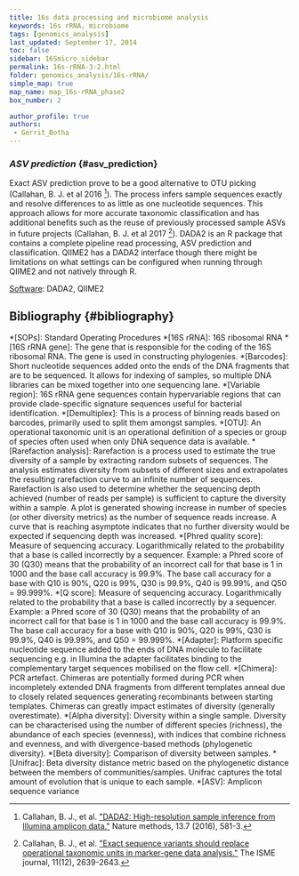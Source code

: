 ```yaml
---
title: 16s data processing and microbiome analysis
keywords: 16s rRNA, microbiome
tags: [genomics_analysis]
last_updated: September 17, 2014
toc: false
sidebar: 16Smicro_sidebar
permalink: 16s-rRNA-3-2.html
folder: genomics_analysis/16s-rRNA/
simple_map: true
map_name: map_16s-rRNA_phase2
box_number: 2

author_profile: true
authors:
 - Gerrit_Botha
---
```

### **_ASV prediction_** {#asv_prediction}

Exact ASV prediction prove to be a good alternative to OTU picking (Callahan, B. J. et al 2016 [^4]). The process infers sample sequences exactly and resolve differences to as little as one nucleotide sequences. This approach allows for more accurate taxonomic classification and has additional benefits such as the reuse of previously processed sample ASVs in future projects (Callahan, B. J. et al 2017 [^5]). DADA2 is an R package that contains a complete pipeline read processing, ASV prediction and classification. QIIME2 has a DADA2 interface though there might be limitations on what settings can be configured when running through QIIME2 and not natively through R.

<span style="text-decoration:underline;">Software</span>: DADA2, QIIME2

## Bibliography {#bibliography}

[^1]: Bokulich, Nicholas A., et al. ["Quality-filtering vastly improves diversity estimates from Illumina amplicon sequencing."](https://www.nature.com/articles/nmeth.2276) Nature methods 10.1 (2013): 57.

[^2]:  Edgar, Robert C., et al. ["UCHIME improves sensitivity and speed of chimera detection."](https://academic.oup.com/bioinformatics/article/27/16/2194/255262) Bioinformatics 27.16 (2011): 2194-2200.

[^3]: Quince, Christopher, et al. ["Accurate determination of microbial diversity from 454 pyrosequencing data."](https://www.nature.com/articles/nmeth.1361) Nature methods 6.9 (2009): 639.

[^4]: Callahan, B. J., et al. ["DADA2: High-resolution sample inference from Illumina amplicon data."](https://www.nature.com/articles/nmeth.3869) Nature methods, 13.7 (2016), 581-3.

[^5]: Callahan, B. J., et al. ["Exact sequence variants should replace operational taxonomic units in marker-gene data analysis."](https://www.nature.com/articles/ismej2017119) The ISME journal, 11(12), 2639-2643.


[//]: <> (Below are the common abbreviations in the page.)
*[SOPs]: Standard Operating Procedures
*[16S rRNA]: 16S ribosomal RNA
*[16S rRNA gene]: The gene that is responsible for the coding of the 16S ribosomal RNA. The gene is used in constructing phylogenies.
*[Barcodes]: Short nucleotide sequences added onto the ends of the DNA fragments that are to be sequenced. It allows for indexing of samples, so multiple DNA libraries can be mixed together into one sequencing lane.
*[Variable region]: 16S rRNA gene sequences contain hypervariable regions that can provide clade-specific signature sequences useful for bacterial identification.
*[Demultiplex]: This is a process of binning reads based on barcodes, primarily used to split them amongst samples.
*[OTU]: An operational taxonomic unit is an operational definition of a species or group of species often used when only DNA sequence data is available.
*[Rarefaction analysis]: Rarefaction is a process used to estimate the true diversity of a sample by extracting random subsets of sequences. The analysis estimates diversity from subsets of different sizes and extrapolates the resulting rarefaction curve to an infinite number of sequences. Rarefaction is also used to determine whether the sequencing depth achieved (number of reads per sample) is sufficient to capture the diversity within a sample. A plot is generated showing increase in number of species (or other diversity metrics) as the number of sequence reads increase. A curve that is reaching asymptote indicates that no further diversity would be expected if sequencing depth was increased.
*[Phred quality score]: Measure of sequencing accuracy. Logarithmically related to the probability that a base is called incorrectly by a sequencer. Example: a Phred score of 30 (Q30) means that the probability of an incorrect call for that base is 1 in 1000 and the base call accuracy is 99.9%. The base call accuracy for a base with Q10 is 90%, Q20 is 99%, Q30 is 99.9%, Q40 is 99.99%, and Q50 = 99.999%.
*[Q score]: Measure of sequencing accuracy. Logarithmically related to the probability that a base is called incorrectly by a sequencer. Example: a Phred score of 30 (Q30) means that the probability of an incorrect call for that base is 1 in 1000 and the base call accuracy is 99.9%. The base call accuracy for a base with Q10 is 90%, Q20 is 99%, Q30 is 99.9%, Q40 is 99.99%, and Q50 = 99.999%.
*[Adapter]: Platform specific nucleotide sequence added to the ends of DNA molecule to facilitate sequencing e.g. in Illumina the adapter facilitates binding to the complementary target sequences mobilised on the flow cell.
*[Chimera]: PCR artefact. Chimeras are potentially formed during PCR when incompletely extended DNA fragments from different templates anneal due to closely related sequences generating recombinants between starting templates. Chimeras can greatly impact estimates of diversity (generally overestimate).
*[Alpha diversity]: Diversity within a single sample. Diversity can be characterised using the number of different species (richness), the abundance of each species (evenness), with indices that combine richness and evenness, and with divergence-based methods (phylogenetic diversity).
*[Beta diversity]: Comparison of diversity between samples.
*[Unifrac]: Beta diversity distance metric based on the phylogenetic distance between the members of communities/samples. Unifrac captures the total amount of evolution that is unique to each sample.
*[ASV]: Amplicon sequence variance


